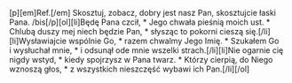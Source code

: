 [p][em]Ref.[/em] Skosztuj, zobacz, dobry jest nasz Pan, skosztujcie łaski Pana. /bis[/p][ol][li]Będę Pana czcił, * Jego chwała pieśnią moich ust. * Chlubą duszy mej niech będzie Pan, * słysząc to pokorni cieszą się.[/li][li]Wysławiajcie wspólnie Go, * razem chwalmy Jego Imię. * Szukałem Go i wysłuchał mnie, * i odsunął ode mnie wszelki strach.[/li][li]Nie ogarnie cię nigdy wstyd, * kiedy spojrzysz w Pana twarz. * Którzy cierpią, do Niego wznoszą głos, * z wszystkich nieszczęść wybawi ich Pan.[/li][/ol]